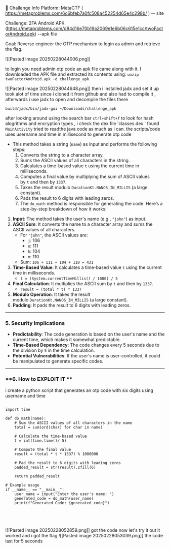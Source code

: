 📌 Challenge Info
Platform: MetaCTF ( https://metaproblems.com/6c6bfeb7a0fc508a452254d65e4c298b/ )   -- site

Challenge: 2FA Android APK (https://metaproblems.com/d84d16e70b19a2069e1e6b06c615e1cc/twoFactorAndroid.apk) --apk file 

Goal: Reverse engineer the OTP mechanism to login as admin and retrieve the flag.

![[Pasted image 20250228044006.png]]

 to login you need admin otp code  an apk file came along with it. I downloaded the APK file and extracted its contents using:
```unzip twoFactorAndroid.apk -d challenge_apk```

 ![[Pasted image 20250228044648.png]]
 then i installed  jadx  and set it up took alot of time since i cloned it from github and also had to compile it , afterwards i use jadx to open and decompile the files there
 ```
 build/jadx/bin/jadx-gui ~/Downloads/challenge_apk

```
after looking around using the search bar `ctrl+shift+f` to look for hash alogrithms  and encryption types ,  i check the dex file 'classes.dex ' found `MainActivity` tried to  readthe java code as much as i can.
the scripts/code uses username and time in millisecond to generate otp code
 - This method takes a string (`name`) as input and performs the following steps:
    1. Converts the string to a character array.
    2. Sums the ASCII values of all characters in the string.
    3. Calculates a time-based value `t` using the current time in milliseconds.
    4. Computes a final value by multiplying the sum of ASCII values by `t` and then by `1337`.
    5. Takes the result modulo `DurationKt.NANOS_IN_MILLIS` (a large constant).
    6. Pads the result to 6 digits with leading zeros.
    7. The `do_math` method is responsible for generating the code. Here’s a step-by-step breakdown of how it works:

1. **Input**: The method takes the user's name (e.g., `"john"`) as input.
2. **ASCII Sum**: It converts the name to a character array and sums the ASCII values of all characters.
    - For `"john"`, the ASCII values are:
        - `j`: 106
        - `o`: 111
        - `h`: 104
        - `n`: 110
    - Sum: `106 + 111 + 104 + 110 = 431`
3. **Time-Based Value**: It calculates a time-based value `t` using the current time in milliseconds.
    - `t = (System.currentTimeMillis() / 1000) / 5`
4. **Final Calculation**: It multiplies the ASCII sum by `t` and then by `1337`.
    - `result = (total * t) * 1337`
5. **Modulo Operation**: It takes the result modulo `DurationKt.NANOS_IN_MILLIS` (a large constant).
6. **Padding**: It pads the result to 6 digits with leading zeros.
---


### **5. Security Implications**

- **Predictability**: The code generation is based on the user's name and the current time, which makes it somewhat predictable.
- **Time-Based Dependency**: The code changes every 5 seconds due to the division by `5` in the time calculation.
- **Potential Vulnerabilities**: If the user's name is user-controlled, it could be manipulated to generate specific codes.

---

### **6. How to EXPLOIT IT **
i create a python script that  generates an otp code  with six digits using username and time 
```
                                                
import time

def do_math(name):
    # Sum the ASCII values of all characters in the name
    total = sum(ord(char) for char in name)

    # Calculate the time-based value
    t = int(time.time()/ 5)

    # Compute the final value
    result = (total * t * 1337) % 1000000

    # Pad the result to 6 digits with leading zeros
    padded_result = str(result).zfill(6)

    return padded_result

# Example usage
if __name__ == "__main__":
    user_name = input("Enter the user's name: ")
    generated_code = do_math(user_name)
    print(f"Generated Code: {generated_code}")





```

![[Pasted image 20250228052859.png]]
got the code now let's try it out
it worked and i got the flag
![[Pasted image 20250228053039.png]]
the code last for 5 seconds
